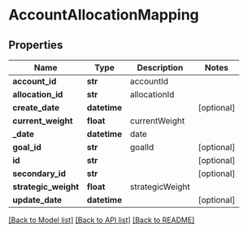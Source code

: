 # AccountAllocationMapping

## Properties
Name | Type | Description | Notes
------------ | ------------- | ------------- | -------------
**account_id** | **str** | accountId | 
**allocation_id** | **str** | allocationId | 
**create_date** | **datetime** |  | [optional] 
**current_weight** | **float** | currentWeight | 
**_date** | **datetime** | date | 
**goal_id** | **str** | goalId | [optional] 
**id** | **str** |  | [optional] 
**secondary_id** | **str** |  | [optional] 
**strategic_weight** | **float** | strategicWeight | 
**update_date** | **datetime** |  | [optional] 

[[Back to Model list]](../README.md#documentation-for-models) [[Back to API list]](../README.md#documentation-for-api-endpoints) [[Back to README]](../README.md)


